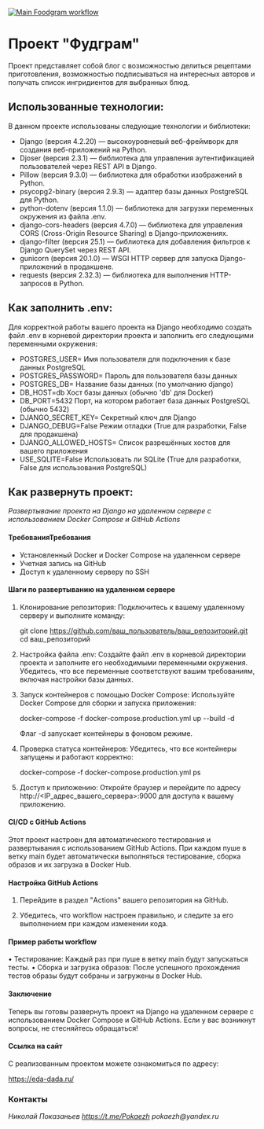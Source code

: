 [![Main Foodgram workflow](https://github.com/Pokaezh/foodgram/actions/workflows/main.yml/badge.svg)](https://github.com/Pokaezh/foodgram/actions/workflows/main.yml)


# Проект "Фудграм"

Проект представляет собой блог с возможностью делиться рецептами приготовления, возможностью подписываться на интересных авторов и получать список ингридиентов для выбранных блюд.

## Использованные технологии:

В данном проекте использованы следующие технологии и библиотеки:

- Django (версия 4.2.20) — высокоуровневый веб-фреймворк для создания веб-приложений на Python.
- Djoser (версия 2.3.1) — библиотека для управления аутентификацией пользователей через REST API в Django.
- Pillow (версия 9.3.0) — библиотека для обработки изображений в Python.
- psycopg2-binary (версия 2.9.3) — адаптер базы данных PostgreSQL для Python.
- python-dotenv (версия 1.1.0) — библиотека для загрузки переменных окружения из файла .env.
- django-cors-headers (версия 4.7.0) — библиотека для управления CORS (Cross-Origin Resource Sharing) в Django-приложениях.
- django-filter (версия 25.1) — библиотека для добавления фильтров к Django QuerySet через REST API.
- gunicorn (версия 20.1.0) — WSGI HTTP сервер для запуска Django-приложений в продакшене.
- requests (версия 2.32.3) — библиотека для выполнения HTTP-запросов в Python.

## Как заполнить .env:
Для корректной работы вашего проекта на Django необходимо создать файл .env в корневой директории проекта и заполнить его следующими переменными окружения:

- POSTGRES_USER=           Имя пользователя для подключения к базе данных PostgreSQL
- POSTGRES_PASSWORD=       Пароль для пользователя базы данных
- POSTGRES_DB=             Название базы данных (по умолчанию django)
- DB_HOST=db               Хост базы данных (обычно 'db' для Docker)
- DB_PORT=5432             Порт, на котором работает база данных PostgreSQL (обычно 5432)
- DJANGO_SECRET_KEY=       Секретный ключ для Django
- DJANGO_DEBUG=False       Режим отладки (True для разработки, False для продакшена)
- DJANGO_ALLOWED_HOSTS=    Список разрешённых хостов для вашего приложения
- USE_SQLITE=False         Использовать ли SQLite (True для разработки, False для использования PostgreSQL)

## Как развернуть проект:

*Развертывание проекта на Django на удаленном сервере с использованием Docker Compose и GitHub Actions*

#### ТребованияТребования

- Установленный Docker и Docker Compose на удаленном сервере
- Учетная запись на GitHub
- Доступ к удаленному серверу по SSH

#### Шаги по развертыванию на удаленном сервере

1. Клонирование репозитория:
   Подключитесь к вашему удаленному серверу и выполните команду:
   
   git clone https://github.com/ваш_пользователь/ваш_репозиторий.git
   cd ваш_репозиторий
   

2. Настройка файла .env:
   Создайте файл .env в корневой директории проекта и заполните его необходимыми переменными окружения. Убедитесь, что все переменные соответствуют вашим требованиям, включая настройки базы данных.

3. Запуск контейнеров с помощью Docker Compose:
   Используйте Docker Compose для сборки и запуска приложения:
   
   docker-compose -f docker-compose.production.yml up --build -d
   
   Флаг -d запускает контейнеры в фоновом режиме.

4. Проверка статуса контейнеров:
   Убедитесь, что все контейнеры запущены и работают корректно:
   
   docker-compose -f docker-compose.production.yml ps
   

5. Доступ к приложению:
   Откройте браузер и перейдите по адресу http://<IP_адрес_вашего_сервера>:9000 для доступа к вашему приложению.

#### CI/CD с GitHub Actions

Этот проект настроен для автоматического тестирования и развертывания с использованием GitHub Actions. При каждом пуше в ветку main будет автоматически выполняться тестирование, сборка образов и их загрузка в Docker Hub.

#### Настройка GitHub Actions

1. Перейдите в раздел "Actions" вашего репозитория на GitHub.

2. Убедитесь, что workflow настроен правильно, и следите за его выполнением при каждом изменении кода.

#### Пример работы workflow

• Тестирование: Каждый раз при пуше в ветку main будут запускаться тесты.
• Сборка и загрузка образов: После успешного прохождения тестов образы будут собраны и загружены в Docker Hub.

#### Заключение

Теперь вы готовы развернуть проект на Django на удаленном сервере с использованием Docker Compose и GitHub Actions. Если у вас возникнут вопросы, не стесняйтесь обращаться!

#### Ссылка на сайт

С реализованным проектом можете ознакомиться по адресу:

https://eda-dada.ru/

### Контакты
_Николай Показаньев   https://t.me/Pokaezh   pokaezh@yandex.ru_
